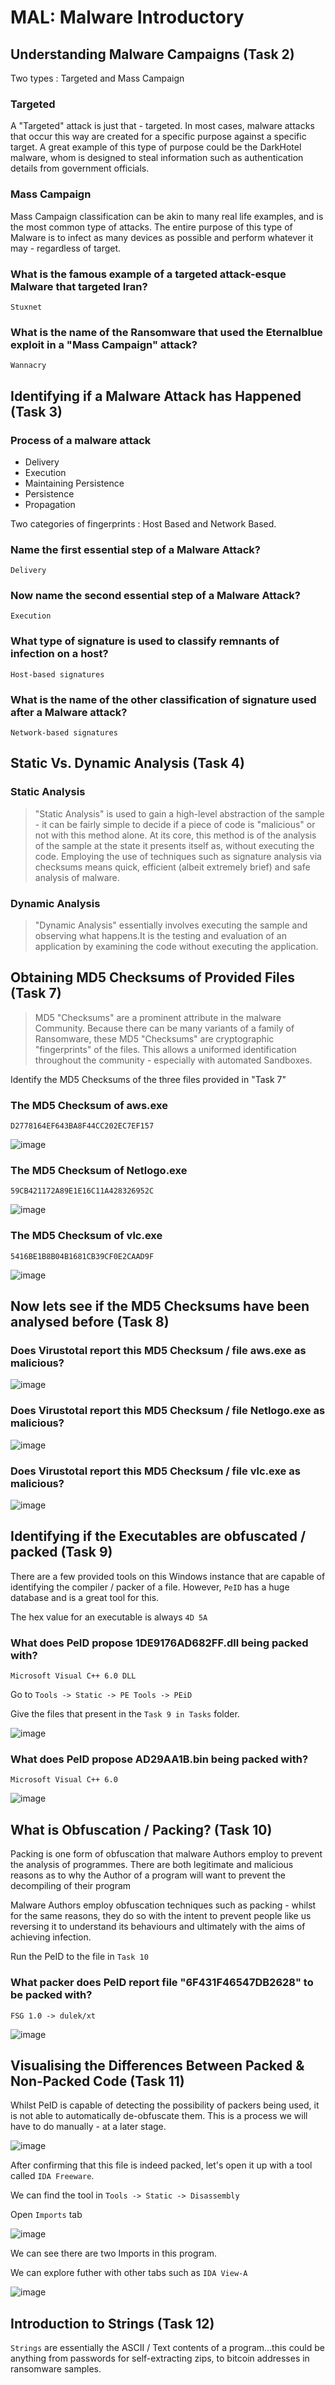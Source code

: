 # MAL: Malware Introductory

## Understanding Malware Campaigns (Task 2)

Two types : Targeted and Mass Campaign

### Targeted

A "Targeted" attack is just that - targeted. In most cases, malware attacks that occur this way are created for a specific purpose against a specific target. A great example of this type of purpose could be the DarkHotel malware, whom is designed to steal information such as authentication details from government officials.

### Mass Campaign

Mass Campaign classification can be akin to many real life examples, and is the most common type of attacks. The entire purpose of this type of Malware is to infect as many devices as possible and perform whatever it may - regardless of target.

### What is the famous example of a targeted attack-esque Malware that targeted Iran?

    Stuxnet
    
### What is the name of the Ransomware that used the Eternalblue exploit in a "Mass Campaign" attack?

    Wannacry
    
## Identifying if a Malware Attack has Happened (Task 3)

### Process of a malware attack

* Delivery
* Execution
* Maintaining Persistence
* Persistence
* Propagation

Two categories of fingerprints : Host Based and Network Based.

### Name the first essential step of a Malware Attack?

    Delivery
    
### Now name the second essential step of a Malware Attack?

    Execution
    
### What type of signature is used to classify remnants of infection on a host?

    Host-based signatures
    
### What is the name of the other classification of signature used after a Malware attack?

    Network-based signatures
    
## Static Vs. Dynamic Analysis (Task 4)

### Static Analysis

> "Static Analysis" is used to gain a high-level abstraction of the sample - it can be fairly simple to decide if a piece of code is "malicious" or not with this method alone. At its core, this method is of the analysis of the sample at the state it presents itself as, without executing the code. Employing the use of techniques such as signature analysis via checksums means quick, efficient (albeit extremely brief) and safe analysis of malware.

### Dynamic Analysis

> "Dynamic Analysis" essentially involves executing the sample and observing what happens.It is the testing and evaluation of an application by examining the code without executing the application.

## Obtaining MD5 Checksums of Provided Files (Task 7)

> MD5 "Checksums" are a prominent attribute in the malware Community. Because there can be many variants of a family of Ransomware, these MD5 "Checksums" are cryptographic "fingerprints" of the files. This allows a uniformed identification throughout the community - especially with automated Sandboxes.

Identify the MD5 Checksums of the three files provided in "Task 7"

### The MD5 Checksum of aws.exe  

    D2778164EF643BA8F44CC202EC7EF157

![image](https://github.com/tousif13/TryHackMe_Writeups/assets/33444140/5684ecaa-3670-4a3a-ad45-ff9063f6852b)

### The MD5 Checksum of Netlogo.exe

    59CB421172A89E1E16C11A428326952C

![image](https://github.com/tousif13/TryHackMe_Writeups/assets/33444140/056b96b9-6ef6-4e11-a1b7-9ccbe5c1c5e3)

### The MD5 Checksum of vlc.exe

    5416BE1B8B04B1681CB39CF0E2CAAD9F

![image](https://github.com/tousif13/TryHackMe_Writeups/assets/33444140/89b538b9-92ca-47c5-a067-60ad6044a56b)

## Now lets see if the MD5 Checksums have been analysed before (Task 8)

### Does Virustotal report this MD5 Checksum / file aws.exe as malicious?

![image](https://github.com/tousif13/TryHackMe_Writeups/assets/33444140/47163f46-4681-4717-91a7-afc1fb97f10c)

### Does Virustotal report this MD5 Checksum / file Netlogo.exe as malicious?

![image](https://github.com/tousif13/TryHackMe_Writeups/assets/33444140/6b57e7ab-3d65-4702-b1ac-cc4a54a66374)

### Does Virustotal report this MD5 Checksum / file vlc.exe as malicious?

![image](https://github.com/tousif13/TryHackMe_Writeups/assets/33444140/fb33c122-ab83-498c-9802-1290500868b3)

## Identifying if the Executables are obfuscated / packed (Task 9)

﻿There are a few provided tools on this Windows instance that are capable of identifying the compiler / packer of a file. However, `PeID` has a huge database and is a great tool for this.

The hex value for an executable is always `4D 5A`

### What does PeID propose 1DE9176AD682FF.dll being packed with?

    Microsoft Visual C++ 6.0 DLL
    
Go to `Tools -> Static -> PE Tools -> PEiD`

Give the files that present in the `Task 9 in Tasks` folder.

![image](https://github.com/tousif13/TryHackMe_Writeups/assets/33444140/f8f10652-669e-46b7-bec4-b824537818fb)

### What does PeID propose AD29AA1B.bin being packed with?

    Microsoft Visual C++ 6.0
    
![image](https://github.com/tousif13/TryHackMe_Writeups/assets/33444140/d792d56a-f5a0-4c49-a9d6-16a232b99611)

## What is Obfuscation / Packing? (Task 10)

Packing is one form of obfuscation that malware Authors employ to prevent the analysis of programmes. There are both legitimate and malicious reasons as to why the Author of a program will want to prevent the decompiling of their program

Malware Authors employ obfuscation techniques such as packing - whilst for the same reasons, they do so with the intent to prevent people like us reversing it to understand its behaviours and ultimately with the aims of achieving infection.

Run the PeID to the file in `Task 10`

### What packer does PeID report file "6F431F46547DB2628" to be packed with?

    FSG 1.0 -> dulek/xt
    
![image](https://github.com/tousif13/TryHackMe_Writeups/assets/33444140/be10ad30-57d0-4b70-aa45-dee1abf820a5)

## Visualising the Differences Between Packed & Non-Packed Code (Task 11)

Whilst PeID is capable of detecting the possibility of packers being used, it is not able to automatically de-obfuscate them. This is a process we will have to do manually - at a later stage.

![image](https://github.com/tousif13/TryHackMe_Writeups/assets/33444140/39efa5ab-435c-4b3d-8a4d-a5948b142415)

After confirming that this file is indeed packed, let's open it up with a tool called `IDA Freeware`.

We can find the tool in `Tools -> Static -> Disassembly`

Open `Imports` tab 

![image](https://github.com/tousif13/TryHackMe_Writeups/assets/33444140/faea3e1c-2762-4807-8ffa-7aab83bcc305)

We can see there are two Imports in this program.

We can explore futher with other tabs such as `IDA View-A`

![image](https://github.com/tousif13/TryHackMe_Writeups/assets/33444140/4675c392-b375-4a4c-9ab7-1c26c50a28d8)

## Introduction to Strings (Task 12)

`Strings` are essentially the ASCII / Text contents of a program...this could be anything from passwords for self-extracting zips, to bitcoin addresses in ransomware samples.

